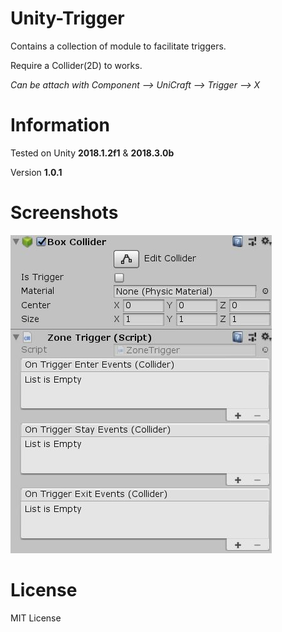 # Unity-Trigger
Contains a collection of module to facilitate triggers.

Require a Collider(2D) to works.

*Can be attach with Component --> UniCraft --> Trigger --> X*

# Information

Tested on Unity **2018.1.2f1** & **2018.3.0b**

Version **1.0.1**

# Screenshots

![ZoneTrigger-Preview](Resources/ZoneTrigger-Preview.JPG)

# License

MIT License